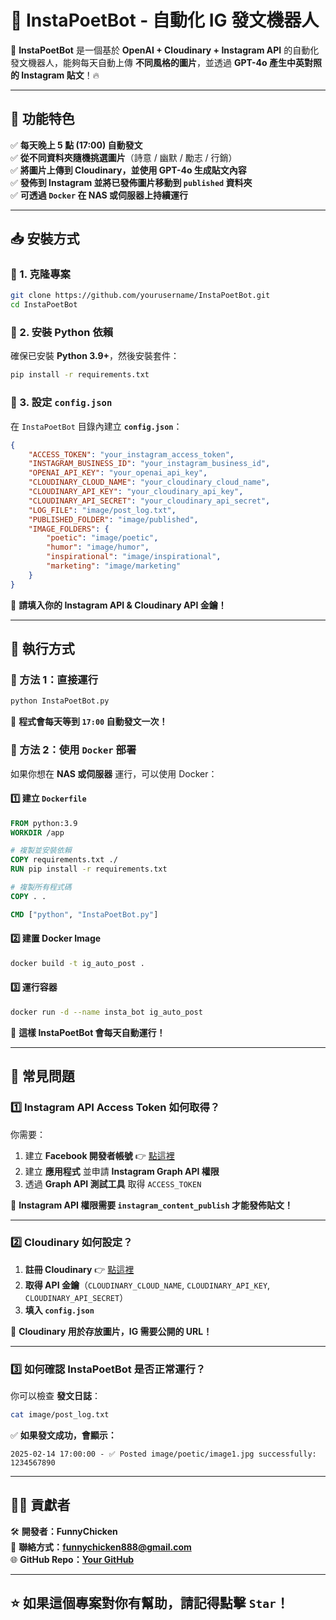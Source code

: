# 📸 InstaPoetBot - 自動化 IG 發文機器人

🚀 **InstaPoetBot** 是一個基於 **OpenAI + Cloudinary + Instagram API** 的自動化發文機器人，能夠每天自動上傳 **不同風格的圖片**，並透過 **GPT-4o 產生中英對照的 Instagram 貼文**！🔥

---
## **🌟 功能特色**
✅ **每天晚上 5 點 (17:00) 自動發文**  
✅ **從不同資料夾隨機挑選圖片**（詩意 / 幽默 / 勵志 / 行銷）  
✅ **將圖片上傳到 Cloudinary，並使用 GPT-4o 生成貼文內容**  
✅ **發佈到 Instagram 並將已發佈圖片移動到 `published` 資料夾**  
✅ **可透過 `Docker` 在 NAS 或伺服器上持續運行**  

---

## **📥 安裝方式**
### **🔹 1. 克隆專案**
```bash
git clone https://github.com/yourusername/InstaPoetBot.git
cd InstaPoetBot
```

### **🔹 2. 安裝 Python 依賴**
確保已安裝 **Python 3.9+**，然後安裝套件：
```bash
pip install -r requirements.txt
```

### **🔹 3. 設定 `config.json`**
在 `InstaPoetBot` 目錄內建立 **`config.json`**：
```json
{
    "ACCESS_TOKEN": "your_instagram_access_token",
    "INSTAGRAM_BUSINESS_ID": "your_instagram_business_id",
    "OPENAI_API_KEY": "your_openai_api_key",
    "CLOUDINARY_CLOUD_NAME": "your_cloudinary_cloud_name",
    "CLOUDINARY_API_KEY": "your_cloudinary_api_key",
    "CLOUDINARY_API_SECRET": "your_cloudinary_api_secret",
    "LOG_FILE": "image/post_log.txt",
    "PUBLISHED_FOLDER": "image/published",
    "IMAGE_FOLDERS": {
        "poetic": "image/poetic",
        "humor": "image/humor",
        "inspirational": "image/inspirational",
        "marketing": "image/marketing"
    }
}
```
📌 **請填入你的 Instagram API & Cloudinary API 金鑰！**

---

## **🚀 執行方式**
### **🔹 方法 1：直接運行**
```bash
python InstaPoetBot.py
```
📌 **程式會每天等到 `17:00` 自動發文一次！**

### **🔹 方法 2：使用 `Docker` 部署**
如果你想在 **NAS 或伺服器** 運行，可以使用 Docker：

#### **1️⃣ 建立 `Dockerfile`**
```dockerfile
FROM python:3.9
WORKDIR /app

# 複製並安裝依賴
COPY requirements.txt ./
RUN pip install -r requirements.txt

# 複製所有程式碼
COPY . .

CMD ["python", "InstaPoetBot.py"]
```

#### **2️⃣ 建置 Docker Image**
```bash
docker build -t ig_auto_post .
```

#### **3️⃣ 運行容器**
```bash
docker run -d --name insta_bot ig_auto_post
```
📌 **這樣 InstaPoetBot 會每天自動運行！**

---

## **📌 常見問題**
### **1️⃣ Instagram API Access Token 如何取得？**
你需要：
1. 建立 **Facebook 開發者帳號** 👉 [點這裡](https://developers.facebook.com/)
2. 建立 **應用程式** 並申請 **Instagram Graph API 權限**
3. 透過 **Graph API 測試工具** 取得 `ACCESS_TOKEN`

📌 **Instagram API 權限需要 `instagram_content_publish` 才能發佈貼文！**

---

### **2️⃣ Cloudinary 如何設定？**
1. **註冊 Cloudinary** 👉 [點這裡](https://cloudinary.com/)
2. **取得 API 金鑰**（`CLOUDINARY_CLOUD_NAME`, `CLOUDINARY_API_KEY`, `CLOUDINARY_API_SECRET`）
3. **填入 `config.json`**

📌 **Cloudinary 用於存放圖片，IG 需要公開的 URL！**

---

### **3️⃣ 如何確認 InstaPoetBot 是否正常運行？**
你可以檢查 **發文日誌**：
```bash
cat image/post_log.txt
```
✅ **如果發文成功，會顯示：**
```
2025-02-14 17:00:00 - ✅ Posted image/poetic/image1.jpg successfully: 1234567890
```

---

## **👨‍💻 貢獻者**
🛠 **開發者：FunnyChicken**  
📧 **聯絡方式：funnychicken888@gmail.com**  
🌐 **GitHub Repo：[Your GitHub](https://github.com/yourusername/InstaPoetBot)**  

---
## **⭐ 如果這個專案對你有幫助，請記得點擊 `Star`！**
